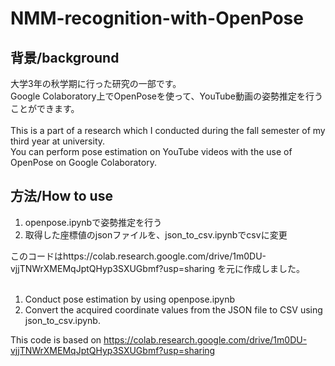 # NMM-recognition-with-OpenPose

## 背景/background
大学3年の秋学期に行った研究の一部です。<br>
Google Colaboratory上でOpenPoseを使って、YouTube動画の姿勢推定を行うことができます。<br>
<br>
This is a part of a research which I conducted during the fall semester of my third year at university. <br>
You can perform pose estimation on YouTube videos with the use of OpenPose on Google Colaboratory. <br>

## 方法/How to use  
1. openpose.ipynbで姿勢推定を行う
2. 取得した座標値のjsonファイルを、json_to_csv.ipynbでcsvに変更

このコードはhttps://colab.research.google.com/drive/1m0DU-vjjTNWrXMEMqJptQHyp3SXUGbmf?usp=sharing
を元に作成しました。<br>
<br>
  1. Conduct pose estimation by using openpose.ipynb<br>
  2. Convert the acquired coordinate values from the JSON file to CSV using json_to_csv.ipynb.<br>

This code is based on https://colab.research.google.com/drive/1m0DU-vjjTNWrXMEMqJptQHyp3SXUGbmf?usp=sharing <br>
